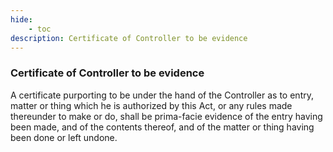 ```yaml
---
hide:
    - toc
description: Certificate of Controller to be evidence
---
```


### Certificate of Controller to be evidence

A certificate purporting to be under the hand of the Controller as to entry, matter or thing which he is authorized by this Act, or any rules made thereunder to make or do, shall be prima-facie evidence of the entry having been made, and of the contents thereof, and of the matter or thing having been done or left undone.
